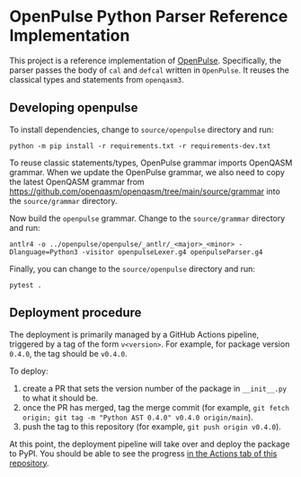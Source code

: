 # OpenPulse Python Parser Reference Implementation

This project is a reference implementation of [OpenPulse](https://openqasm.com/language/openpulse.html).
Specifically, the parser passes the body of `cal` and `defcal` written in `OpenPulse`.
It reuses the classical types and statements from `openqasm3`.
## Developing openpulse

To install dependencies, change to `source/openpulse` directory and run:

```
python -m pip install -r requirements.txt -r requirements-dev.txt
```

To reuse classic statements/types, OpenPulse grammar imports OpenQASM grammar. When we update the
OpenPulse grammar, we also need to copy the latest OpenQASM grammar from 
https://github.com/openqasm/openqasm/tree/main/source/grammar into the `source/grammar` directory.

Now build the `openpulse` grammar. Change to the `source/grammar` directory and run:

```
antlr4 -o ../openpulse/openpulse/_antlr/_<major>_<minor> -Dlanguage=Python3 -visitor openpulseLexer.g4 openpulseParser.g4
```

Finally, you can change to the `source/openpulse` directory and run:

```
pytest .
```

## Deployment procedure

The deployment is primarily managed by a GitHub Actions pipeline, triggered by a tag of the form `v<version>`.
For example, for package version `0.4.0`, the tag should be `v0.4.0`.

To deploy:

1. create a PR that sets the version number of the package in `__init__.py` to what it should be.
2. once the PR has merged, tag the merge commit (for example, `git fetch origin; git tag -m "Python AST 0.4.0" v0.4.0 origin/main`).
3. push the tag to this repository (for example, `git push origin v0.4.0`).

At this point, the deployment pipeline will take over and deploy the package to PyPI.
You should be able to see the progress [in the Actions tab of this repository](https://github.com/openqasm/openpulse/actions/workflows/deploy-ast.yml).